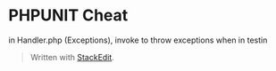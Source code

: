 # PHPUNIT Cheat


in Handler.php (Exceptions), invoke to throw exceptions when in testin






> Written with [StackEdit](https://stackedit.io/).
<!--stackedit_data:
eyJoaXN0b3J5IjpbLTg1MTg4OTU3N119
-->